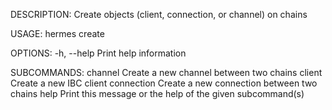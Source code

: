 DESCRIPTION:
Create objects (client, connection, or channel) on chains

USAGE:
    hermes create <SUBCOMMAND>

OPTIONS:
    -h, --help    Print help information

SUBCOMMANDS:
    channel       Create a new channel between two chains
    client        Create a new IBC client
    connection    Create a new connection between two chains
    help          Print this message or the help of the given subcommand(s)
